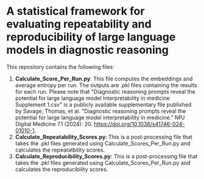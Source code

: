 # **A statistical framework for evaluating repeatability and reproducibility of large language models in diagnostic reasoning**

This repository contains the following files:

1. **Calculate_Score_Per_Run.py**: This file computes the embeddings and average entropy per run. The outputs are .pkl files containing the results for each run. Please note that "Diagnostic reasoning prompts reveal the potential for large language model interpretability in medicine Supplement 1.csv" is a publicly available supplementary file published by Savage, Thomas, et al. "Diagnostic reasoning prompts reveal the potential for large language model interpretability in medicine." NPJ Digital Medicine 7.1 (2024): 20. https://doi.org/10.1038/s41746-024-01010-1.
3. **Calculate_Repeatability_Scores.py**: This is a post-processing file that takes the .pkl files generated using Calculate_Scores_Per_Run.py and calculates the repeatatbility scores.
4. **Calculate_Reproducibility_Scores.py**: This is a post-processing file that takes the .pkl files generated using Calculate_Scores_Per_Run.py and calculates the reproducibility scores.

